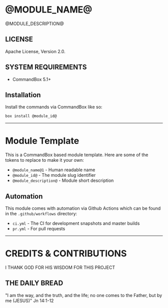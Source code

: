 # @MODULE_NAME@

@MODULE_DESCRIPTION@

## LICENSE

Apache License, Version 2.0.

## SYSTEM REQUIREMENTS

- CommandBox 5.1+

## Installation

Install the commands via CommandBox like so:

```bash
box install @module_id@
```

----

# Module Template

This is a CommandBox based module template.  Here are some of the tokens to replace to make it your own:

- `@module_name@1` - Human readable name
- `@module_id@` - The module slug identifier
- `@module_description@` - Module short description

## Automation 

This module comes with automation via Github Actions which can be found in the `.github/workflows` directory:

- `ci.yml` - The CI for development snapshots and master builds
- `pr.yml` - For pull requests

----


# CREDITS & CONTRIBUTIONS

I THANK GOD FOR HIS WISDOM FOR THIS PROJECT

## THE DAILY BREAD

"I am the way, and the truth, and the life; no one comes to the Father, but by me (JESUS)" Jn 14:1-12
